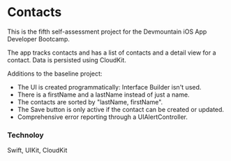 # Contacts

This is the fifth self-assessment project for the Devmountain iOS App Developer Bootcamp.

The app tracks contacts and has a list of contacts and a detail view for a contact. Data is persisted using CloudKit.


Additions to the baseline project:

- The UI is created programmatically: Interface Builder isn't used.
- There is a firstName and a lastName instead of just a name.
- The contacts are sorted by "lastName, firstName".
- The Save button is only active if the contact can be created or updated.
- Comprehensive error reporting through a UIAlertController.


### Technoloy

Swift, UIKit, CloudKit
